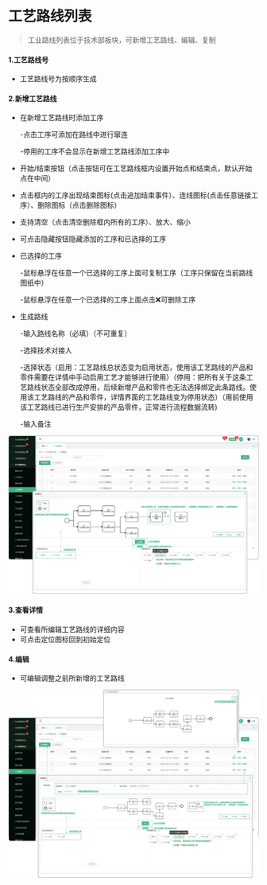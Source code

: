 

# 工艺路线列表

> 工业路线列表位于技术部板块，可新增工艺路线、编辑、复制

#### 1.工艺路线号

* 工艺路线号为按顺序生成

#### 2.新增工艺路线
* 在新增工艺路线时添加工序

  -点击工序可添加在路线中进行窜连

  -停用的工序不会显示在新增工艺路线添加工序中
* 开始/结束按钮（点击按钮可在工艺路线框内设置开始点和结束点，默认开始点在中间）
* 点击框内的工序出现结束图标(点击追加结束事件）、连线图标(点击任意链接工序）、删除图标（点击删除图标）
* 支持清空（点击清空删除框内所有的工序）、放大、缩小
* 可点击隐藏按钮隐藏添加的工序和已选择的工序
* 已选择的工序

  -鼠标悬浮在任意一个已选择的工序上面可复制工序（工序只保留在当前路线图纸中）

  -鼠标悬浮在任意一个已选择的工序上面点击❌可删除工序

* 生成路线

  -输入路线名称（必填）（不可重复）

  -选择技术对接人

  -选择状态（启用：工艺路线总状态变为启用状态，使用该工艺路线的产品和零件需要在详情中手动启用工艺才能够进行使用）（停用：把所有关于这条工艺路线状态全部改成停用，后续新增产品和零件也无法选择绑定此条路线。使用该工艺路线的产品和零件，详情界面的工艺路线变为停用状态）（用前使用该工艺路线已进行生产安排的产品零件，正常进行流程数据流转)

  -输入备注
  
 ![如图所示](../file/gylx1.png)
 
#### 3.查看详情
* 可查看所编辑工艺路线的详细内容
* 可点击定位图标回到初始定位

#### 4.编辑
* 可编辑调整之前所新增的工艺路线

![如图所示](../file/gylx2.png)
